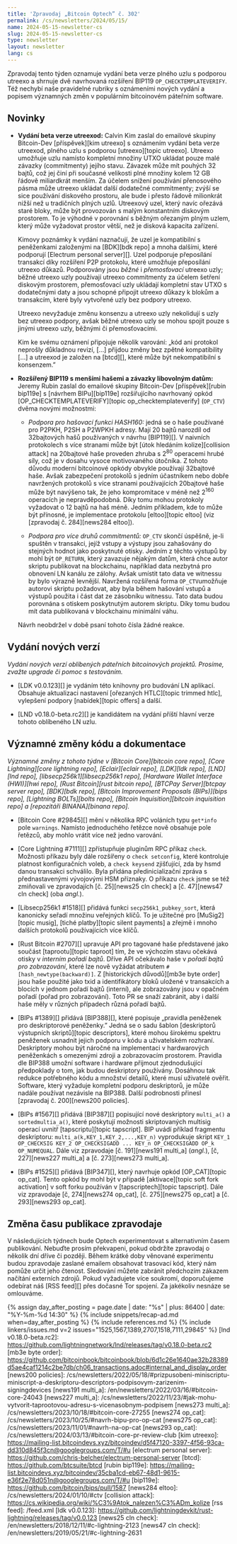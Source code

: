 ```yaml
---
title: 'Zpravodaj „Bitcoin Optech” č. 302'
permalink: /cs/newsletters/2024/05/15/
name: 2024-05-15-newsletter-cs
slug: 2024-05-15-newsletter-cs
type: newsletter
layout: newsletter
lang: cs
---
```

Zpravodaj tento týden oznamuje vydání beta verze plného uzlu s podporou
utreexo a shrnuje dvě navrhovaná rozšíření BIP119 `OP_CHECKTEMPLATEVERIFY`.
Též nechybí naše pravidelné rubriky s oznámeními nových vydání a popisem
významných změn v populárním bitcoinovém páteřním software.

## Novinky

- **Vydání beta verze utreexod:** Calvin Kim zaslal do emailové skupiny
  Bitcoin-Dev [příspěvek][kim utreexo] s oznámením vydání beta verze
  utreexod, plného uzlu s podporou [utreexo][topic utreexo]. Utreexo
  umožňuje uzlu namísto kompletní množiny UTXO ukládat pouze malé
  závazky (commitmenty) jejího stavu. Závazek může mít pouhých 32 bajtů,
  což jej činí při současné velikosti plné množiny kolem 12 GB řádově
  miliardkrát menším. Za účelem snížení používání přenosového pásma
  může utreexo ukládat další dodatečné commitmenty; zvýší se sice
  používání diskového prostoru, ale bude i přesto řádově milionkrát nižší
  než u tradičních plných uzlů. Utreexový uzel, který navíc ořezává
  staré bloky, může být provozován s malým konstantním diskovým prostorem.
  To je výhodné v porovnání s běžným ořezaným plným uzlem, který může
  vyžadovat prostor větší, než je disková kapacita zařízení.

  Kimovy poznámky k vydání naznačují, že uzel je kompatibilní s peněženkami
  založenými na [BDK][bdk repo] a mnoha dalšími, které podporují
  [Electrum personal server][]. Uzel podporuje přeposílání transakcí
  díky rozšíření P2P protokolu, které umožňuje přeposílání utreexo
  důkazů. Podporovány jsou _běžné_ i _přemosťovací_ utreexo uzly; běžné utreexo
  uzly používají utreexo commitmenty za účelem šetření diskovým prostorem,
  přemosťovací uzly ukládají kompletní stav UTXO s dodatečnými daty
  a jsou schopné připojit utreexo důkazy k blokům a transakcím, které
  byly vytvořené uzly bez podpory utreexo.

  Utreexo nevyžaduje změnu konsenzu a utreexo uzly nekolidují s uzly
  bez utreexo podpory, avšak běžné utreexo uzly se mohou spojit pouze
  s jinými utreexo uzly, běžnými či přemosťovacími.

  Kim ke svému oznámení připojuje několik varování: „kód ani protokol
  neprošly důkladnou revizí, […] přijdou změny bez zpětné kompatibility
  […] a utreexod je založen na [btcd][], které může být nekompatibilní
  s konsenzem.”

- **Rozšířený BIP119 s menšími hašemi a závazky libovolným datům:**
  Jeremy Rubin zaslal do emailové skupiny Bitcoin-Dev [příspěvek][rubin
  bip119e] s [návrhem BIPu][bip119e] rozšiřujícího navrhovaný opkód
  [OP_CHECKTEMPLATEVERIFY][topic op_checktemplateverify] (`OP_CTV`) dvěma
  novými možnostmi:

  - *Podpora pro hašovací funkci HASH160:* jedná se o haše používané pro
	P2PKH, P2SH a P2WPKH adresy. Mají 20 bajtů narozdíl od 32bajtových hašů
	používaných v návrhu [BIP119][]. V naivních protokolech s více stranami
	může být [útok hledáním kolize][collision attack] na 20bajtové haše proveden
	zhruba s 2<sup>80</sup> operacemi hrubé síly, což je v dosahu vysoce
	motivovaného útočníka. Z tohoto důvodu moderní bitcoinové opkódy
	obvykle používají 32bajtové haše. Avšak zabezpečení protokolů s jedním
	účastníkem nebo dobře navržených protokolů s více stranami používajících
	20bajtové haše může být navýšeno tak, že jeho kompromitace v méně
	než 2<sup>160</sup> operacích je nepravděpodobná. Díky tomu mohou
	protokoly vyžadovat o 12 bajtů na haš méně. Jedním příkladem, kde to
	může být přínosné, je implementace protokolu [eltoo][topic eltoo]
	(viz [zpravodaj č. 284][news284 eltoo]).

  - *Podpora pro více druhů commitmentů:* `OP_CTV` skončí úspěšně, je-li
	spuštěn v transakci, jejíž vstupy a výstupy jsou zahašovány do stejných
	hodnot jako poskytnuté otisky. Jedním z těchto výstupů by mohl být
	`OP_RETURN`, který zavazuje nějakým datům, která chce autor skriptu
	publikovat na blockchainu, například data nezbytná pro obnovení LN
	kanálu ze zálohy. Avšak umístit tato data ve witnessu by bylo výrazně
	levnější. Navržená rozšířená forma `OP_CTV`umožňuje autorovi skriptu
	požadovat, aby byla během hašování vstupů a výstupů použita i část dat
	ze zásobníku witnessu. Tato data budou porovnána s otiskem poskytnutým
	autorem skriptu. Díky tomu budou mít data publikovaná v blockchainu
	minimální váhu.

  Návrh neobdržel v době psaní tohoto čísla žádné reakce.

## Vydání nových verzí

*Vydání nových verzí oblíbených páteřních bitcoinových projektů. Prosíme,
zvažte upgrade či pomoc s testováním.*

- [LDK v0.0.123][] je vydáním této knihovny pro budování LN aplikací.
  Obsahuje aktualizaci nastavení [ořezaných HTLC][topic trimmed htlc],
  vylepšení podpory [nabídek][topic offers] a další.

- [LND v0.18.0-beta.rc2][] je kandidátem na vydání příští hlavní verze
  tohoto oblíbeného LN uzlu.

## Významné změny kódu a dokumentace

_Významné změny z tohoto týdne v [Bitcoin Core][bitcoin core repo], [Core
Lightning][core lightning repo], [Eclair][eclair repo], [LDK][ldk repo],
[LND][lnd repo], [libsecp256k1][libsecp256k1 repo], [Hardware Wallet
Interface (HWI)][hwi repo], [Rust Bitcoin][rust bitcoin repo], [BTCPay
Server][btcpay server repo], [BDK][bdk repo], [Bitcoin Improvement
Proposals (BIPs)][bips repo], [Lightning BOLTs][bolts repo],
[Bitcoin Inquisition][bitcoin inquisition repo] a [repozitáři BINANA][binana
repo]._

- [Bitcoin Core #29845][] mění v několika RPC voláních typu `get*info` pole
  `warnings`. Namísto jednoduchého řetězce nově obsahuje pole řetězců, aby
  mohlo vrátit více než jedno varování.

- [Core Lightning #7111][] zpřístupňuje pluginům RPC příkaz `check`. Možnosti
  příkazu byly dále rozšířeny o `check setconfig`, které kontroluje platnost
  konfiguračních voleb, a `check keysend` zjišťující, zda by hsmd danou
  transakci schválilo. Byla přidána předinicializační zpráva s přednastavenými
  vývojovými HSM příznaky. O příkazu `check` jsme se též zmiňovali ve zpravodajích
  [č. 25][news25 cln check] a [č. 47][news47 cln check] (oba _angl._).

- [Libsecp256k1 #1518][] přidává funkci `secp256k1_pubkey_sort`, která kanonicky
  seřadí množinu veřejných klíčů. To je užitečné pro [MuSig2][topic musig], [tiché
  platby][topic silent payments] a zřejmě i mnoho dalších protokolů používajících
  více klíčů.

- [Rust Bitcoin #2707][] upravuje API pro tagované haše představené jako součást
  [taprootu][topic taproot] tím, že ve výchozím stavu očekává otisky v _interním
  pořadí bajtů_. Dříve API očekávalo haše v _pořadí bajtů pro zobrazování_, které
  lze nově vyžádat atributem `#[hash_newtype(backward)]`. Z [historických důvodů][mb3e
  byte order] jsou haše použité jako txid a identifikátory bloků uložené v transakcích
  a blocích v jednom pořadí bajtů (interní), ale zobrazovány jsou v opačném pořadí
  (pořad pro zobrazování). Toto PR se snaží zabránit, aby i další haše měly
  v různých případech různá pořadí bajtů.

- [BIPs #1389][] přidává [BIP388][], které popisuje „pravidla peněženek pro deskriptorové
  peněženky.” Jedná se o sadu šablon [deskriptorů výstupních skriptů][topic descriptors],
  které mohou širokému spektru peněženek usnadnit jejich podporu v kódu a
  uživatelském rozhraní. Deskriptory mohou být náročné na implementaci v hardwarových
  peněženkách s omezenými zdroji a zobrazovacím prostorem. Pravidla dle BIP388
  umožní software i hardware přijmout zjednodušující předpoklady o tom,
  jak budou deskriptory používány. Dosáhnou tak redukce potřebného kódu a množství
  detailů, které musí uživatelé ověřit. Software, který vyžaduje kompletní
  podporu deskriptorů, je může nadále používat nezávisle na BIP388. Další
  podrobnosti přinesl [zpravodaj č. 200][news200 policies].

- [BIPs #1567][] přidává [BIP387][] popisující nové deskriptory `multi_a()` a
  `sortedmultia_a()`, které poskytují možnosti skriptovaných multisig operací
  uvnitř [tapscriptu][topic tapscript]. BIP uvádí příklad fragmentu deskriptoru:
  `multi_a(k,KEY_1,KEY_2,...,KEY_n)` vyprodukuje skript
  `KEY_1 OP_CHECKSIG KEY_2 OP_CHECKSIGADD ... KEY_n OP_CHECKSIGADD OP_k
  OP_NUMEQUAL`.  Dále viz zpravodaje [č. 191][news191 multi_a] (_angl._),
  [č, 227][news227 multi_a] a [č. 273][news273 multi_a].

- [BIPs #1525][] přidává [BIP347][], který navrhuje opkód [OP_CAT][topic op_cat].
  Tento opkód by mohl být v případě [aktivace][topic soft fork activation] v soft forku
  používán v [tapscriptech][topic tapscript]. Dále viz zpravodaje [č, 274][news274 op_cat],
  [č. 275][news275 op_cat] a [č. 293][news293 op_cat].

## Změna času publikace zpravodaje

V následujících týdnech bude Optech experimentovat s alternativním časem publikování.
Nebuďte prosím překvapeni, pokud obdržíte zpravodaj o několik dní dříve či později.
Během krátké doby věnované experimentu budou zpravodaje zaslané emailem obsahovat trasovací
kód, který nám pomůže určit jeho čtenost. Sledování můžete zabránit předchozím zákazem načítání
externích zdrojů. Pokud vyžadujete více soukromí, doporučujeme odebírat náš [RSS feed][]
přes dočasné Tor spojení. Za jakékoliv nesnáze se omlouváme.

{% assign day_after_posting = page.date | date: "%s" | plus: 86400 | date: "%Y-%m-%d 14:30" %}
{% include snippets/recap-ad.md when=day_after_posting %}
{% include references.md %}
{% include linkers/issues.md v=2 issues="1525,1567,1389,2707,1518,7111,29845" %}
[lnd v0.18.0-beta.rc2]: https://github.com/lightningnetwork/lnd/releases/tag/v0.18.0-beta.rc2
[mb3e byte order]: https://github.com/bitcoinbook/bitcoinbook/blob/6d1c26e1640ae32b28389d5ae4caf1214c2be7db/ch06_transactions.adoc#internal_and_display_order
[news200 policies]: /cs/newsletters/2022/05/18/#prizpusobeni-miniscriptu-miniscript-a-deskriptoru-descriptors-podpisovym-zarizenim-signingdevices
[news191 multi_a]: /en/newsletters/2022/03/16/#bitcoin-core-24043
[news227 multi_a]: /cs/newsletters/2022/11/23/#jak-mohu-vytvorit-taprootovou-adresu-s-vicenasobnym-podpisem
[news273 multi_a]: /cs/newsletters/2023/10/18/#bitcoin-core-27255
[news274 op_cat]: /cs/newsletters/2023/10/25/#navrh-bipu-pro-op-cat
[news275 op_cat]: /cs/newsletters/2023/11/01/#navrh-na-op-cat
[news293 op_cat]: /cs/newsletters/2024/03/13/#bitcoin-core-pr-review-club
[kim utreexo]: https://mailing-list.bitcoindevs.xyz/bitcoindev/d5f47120-3397-4f56-93ca-dd310d845f3cn@googlegroups.com/T/#u
[electrum personal server]: https://github.com/chris-belcher/electrum-personal-server
[btcd]: https://github.com/btcsuite/btcd
[rubin bip119e]: https://mailing-list.bitcoindevs.xyz/bitcoindev/35cba1cd-eb67-48d1-9615-e36f2e78d051n@googlegroups.com/T/#u
[bip119e]: https://github.com/bitcoin/bips/pull/1587
[news284 eltoo]: /cs/newsletters/2024/01/10/#ctv
[collision attack]: https://cs.wikipedia.org/wiki/%C3%9Atok_nalezen%C3%ADm_kolize
[rss feed]: /feed.xml
[ldk v0.0.123]: https://github.com/lightningdevkit/rust-lightning/releases/tag/v0.0.123
[news25 cln check]: /en/newsletters/2018/12/11/#c-lightning-2123
[news47 cln check]: /en/newsletters/2019/05/21/#c-lightning-2631

